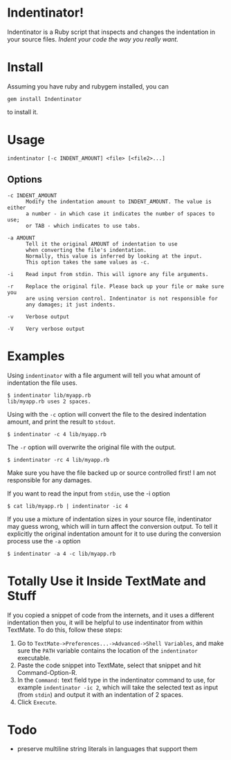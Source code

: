 Indentinator!
=============

Indentinator is a Ruby script that inspects and changes the indentation in
your source files. _Indent your code the way you really want._

Install
=======

Assuming you have ruby and rubygem installed, you can

	gem install Indentinator
	
to install it.

Usage 
=====
  
    indentinator [-c INDENT_AMOUNT] <file> [<file2>...]
  
Options
-------
  
    -c INDENT_AMOUNT
          Modify the indentation amount to INDENT_AMOUNT. The value is either
          a number - in which case it indicates the number of spaces to use; 
          or TAB - which indicates to use tabs.
  
    -a AMOUNT
          Tell it the original AMOUNT of indentation to use 
          when converting the file's indentation. 
          Normally, this value is inferred by looking at the input.
          This option takes the same values as -c.
  
    -i    Read input from stdin. This will ignore any file arguments.
  
    -r    Replace the original file. Please back up your file or make sure you
          are using version control. Indentinator is not responsible for
          any damages; it just indents.
  
    -v    Verbose output

    -V    Very verbose output

Examples
========

Using `indentinator` with a file argument will tell you what amount of indentation the file uses.

	$ indentinator lib/myapp.rb 
	lib/myapp.rb uses 2 spaces.
	
Using with the `-c` option will convert the file to the desired indentation amount, and print the result to `stdout`.

	$ indentinator -c 4 lib/myapp.rb
	
The `-r` option will overwrite the original file with the output.

	$ indentinator -rc 4 lib/myapp.rb
	
Make sure you have the file backed up or source controlled first! I am not
responsible for any damages.

If you want to read the input from `stdin`, use the -i option

	$ cat lib/myapp.rb | indentinator -ic 4
	
If you use a mixture of indentation sizes in your source file, indentinator may guess wrong, which will in turn affect the conversion output. To tell it
explicitly the original indentation amount for it to use during the conversion 
process use the `-a` option

	$ indentinator -a 4 -c lib/myapp.rb
	
Totally Use it Inside TextMate and Stuff
========================================

If you copied a snippet of code from the internets, and it uses a different
indentation then you, it will be helpful to use indentinator from within TextMate. To do this, follow these steps:

1. Go to `TextMate->Preferences...->Advanced->Shell Variables`, and make sure
   the `PATH` variable contains the location of the `indentinator` executable.
2. Paste the code snippet into TextMate, select that snippet and hit Command-Option-R. 
3. In the `Command:` text field type in the indentinator command to use, for
   example `indentinator -ic 2`, which will take the selected text as input
   (from `stdin`) and output it with an indentation of 2 spaces.
4. Click `Execute`.
	
Todo
====

- preserve multiline string literals in languages that support them